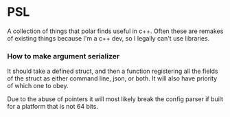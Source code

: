 # PSL
A collection of things that polar finds useful in c++. Often these are remakes of existing things because I'm a c++ dev, so I legally can't use libraries.

### How to make argument serializer
It should take a defined struct, and then a function registering all the fields of the struct as either command line, json, or both. It will also have priority of which 
one to obey.

Due to the abuse of pointers it will most likely break the config parser if built for a platform that is not 64 bits.